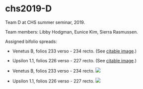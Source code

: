 # chs2019-D

Team D at CHS summer seminar, 2019.


Team members:  Libby Hodgman, Eunice Kim, Sierra Rasmussen.

Assigned bifolio spreads:

- Venetus B, folios 233 verso - 234 recto.  (See [citable image](http://www.homermultitext.org/ict2/?urn=urn:cite2:hmt:vbbifolio.v1:vb_233v_234r).)
- Upsilon 1.1, folios 226 verso - 227 recto.  (See [citable image](http://www.homermultitext.org/ict2/?urn=urn:cite2:hmt:e3bifolio.v1:E3_226v_227r).)




-  Venetus B, folios 233 verso - 234 recto.    [![](http://www.homermultitext.org/iipsrv?OBJ=IIP,1.0&FIF=/project/homer/pyramidal/deepzoom/hmt/vbbifolio/v1/vb_233v_234r.tif&wID=200&CVT=JPEG)](http://www.homermultitext.org/ict2/?urn=urn:cite2:hmt:vbbifolio.v1:vb_233v_234r)
-  Upsilon 1.1, folios 226 verso - 227 recto.  [![](http://www.homermultitext.org/iipsrv?OBJ=IIP,1.0&FIF=/project/homer/pyramidal/deepzoom/hmt/e3bifolio/v1/E3_226v_227r.tif&wID=200&CVT=JPEG)](http://www.homermultitext.org/ict2/?urn=urn:cite2:hmt:e3bifolio.v1:E3_226v_227r)
